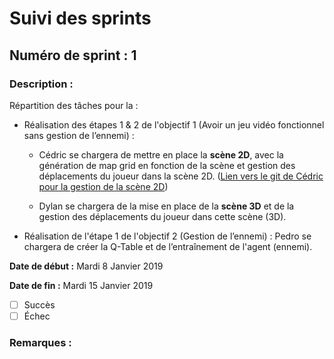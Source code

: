 # Suivi des sprints


## Numéro de sprint : 1

### Description :
Répartition des tâches pour la :

* Réalisation des étapes 1 & 2 de l'objectif 1 (Avoir un jeu vidéo fonctionnel sans gestion de l’ennemi) :

  - Cédric se chargera de mettre en place la **scène 2D**, avec la génération de map grid en fonction de la scène et gestion des déplacements du joueur dans la scène 2D.
  ([Lien vers le git de Cédric pour la gestion de la scène 2D](https://github.com/KASCedric/grid_mapping_projet_fin_d_annee))

  - Dylan se chargera de la mise en place de la **scène 3D** et de la gestion des déplacements du joueur dans cette scène (3D).

* Réalisation de l'étape 1 de l'objectif 2 (Gestion de l’ennemi) : Pedro se chargera de créer la Q-Table et de l’entraînement de l'agent (ennemi).



**Date de début :** Mardi 8 Janvier 2019

**Date de fin :** Mardi 15 Janvier 2019

- [ ] Succès
- [ ] Échec

### Remarques :
